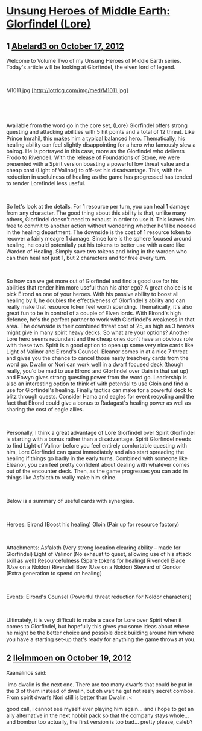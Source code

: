 # [Unsung Heroes of Middle Earth: Glorfindel (Lore)](https://community.fantasyflightgames.com/topic/72910-unsung-heroes-of-middle-earth-glorfindel-lore/)

## 1 [Abelard3 on October 17, 2012](https://community.fantasyflightgames.com/topic/72910-unsung-heroes-of-middle-earth-glorfindel-lore/?do=findComment&comment=710932)

Welcome to Volume Two of my Unsung Heroes of Middle Earth series. Today's article will be looking at Glorfindel, the elven lord of legend.

 

M1011.jpg [http://lotrlcg.com/img/med/M1011.jpg]

 

 

Available from the word go in the core set, (Lore) Glorfindel offers strong questing and attacking abilities with 5 hit points and a total of 12 threat. Like Prince Imrahil, this makes him a typical balanced hero. Thematically, his healing ability can feel slightly disappointing for a hero who famously slew a balrog. He is portrayed in this case, more as the Glorfindel who delivers Frodo to Rivendell. With the release of Foundations of Stone, we were presented with a Spirit version boasting a powerful low threat value and a cheap card (Light of Valinor) to off-set his disadvantage. This, with the reduction in usefulness of healing as the game has progressed has tended to render Lorefindel less useful.

 

So let's look at the details. For 1 resource per turn, you can heal 1 damage from any character. The good thing about this ability is that, unlike many others, Glorfindel doesn't need to exhaust in order to use it. This leaves him free to commit to another action without wondering whether he'll be needed in the healing department. The downside is the cost of 1 resource token to recover a fairly meagre 1 damage. Since lore is the sphere focused around healing, he could potentially put his tokens to better use with a card like Warden of Healing. Simply save two tokens and bring in the warden who can then heal not just 1, but 2 characters and for free every turn.

 

So how can we get more out of Glorfindel and find a good use for his abilities that render him more useful than his alter ego? A great choice is to pick Elrond as one of your heroes. With his passive ability to boost all healing by 1, he doubles the effectiveness of Glorfindel's ability and can really make that resource token feel worth spending. Thematically, it's also great fun to be in control of a couple of Elven lords. With Elrond's high defence, he's the perfect partner to work with Glorfindel's weakness in that area. The downside is their combined threat cost of 25, as high as 3 heroes might give in many spirit heavy decks. So what are your options? Another Lore hero seems redundant and the cheap ones don't have an obvious role with these two. Spirit is a good option to open up some very nice cards like Light of Valinor and Elrond's Counsel. Eleanor comes in at a nice 7 threat and gives you the chance to cancel those nasty treachery cards from the word go. Dwalin or Nori can work well in a dwarf focused deck (though really, you'd be mad to use Elrond and Glorfindel over Dain in that set up) and Eowyn gives strong questing power from the word go. Leadership is also an interesting option to think of with potential to use Gloin and find a use for Glorfindel's healing. Finally tactics can make for a powerful deck to blitz through quests. Consider Hama and eagles for event recycling and the fact that Elrond could give a bonus to Radagast's healing power as well as sharing the cost of eagle allies.

 

Personally, I think a great advantage of Lore Glorfindel over Spirit Glorfindel is starting with a bonus rather than a disadvantage. Spirit Glorfindel needs to find Light of Valinor before you feel entirely comfortable questing with him, Lore Glorfindel can quest immediately and also start spreading the healing if things go badly in the early turns. Combined with someone like Eleanor, you can feel pretty confident about dealing with whatever comes out of the encounter deck. Then, as the game progresses you can add in things like Asfaloth to really make him shine.

 

Below is a summary of useful cards with synergies.

 

Heroes:
Elrond (Boost his healing)
Gloin (Pair up for resource factory)

 

Attachments:
Asfaloth (Very strong location clearing ability – made for Glorfindel)
Light of Valinor (No exhaust to quest, allowing use of his attack skill as well)
Resourcefulness (Spare tokens for healing)
Rivendell Blade (Use on a Noldor)
Rivendell Bow (Use on a Noldor)
Steward of Gondor (Extra generation to spend on healing)

 

Events:
Elrond's Counsel (Powerful threat reduction for Noldor characters)

 

Ultimately, it is very difficult to make a case for Lore over Spirit when it comes to Glorfindel, but hopefully this gives you some ideas about where he might be the better choice and possible deck building around him where you have a starting set-up that's ready for anything the game throws at you.

## 2 [lleimmoen on October 19, 2012](https://community.fantasyflightgames.com/topic/72910-unsung-heroes-of-middle-earth-glorfindel-lore/?do=findComment&comment=712139)

Xaanalinos said:

 imo dwalin is the next one. There are too many dwarfs that could be put in the 3 of them instead of dwalin, but oh wait he get not realy secret combos. From spirit dwarfs Nori still is better than Dwalin :<



good call, i cannot see myself ever playing him again… and i hope to get an ally alternative in the next hobbit pack so that the company stays whole… and bombur too actually, the first version is too bad… pretty please, caleb?

